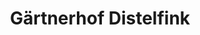 ---
title: "Gärtnerhof Distelfink"
url: /st-andrae-woerdern/gaertnerhof-distelfink/
shop: Hofladen
---